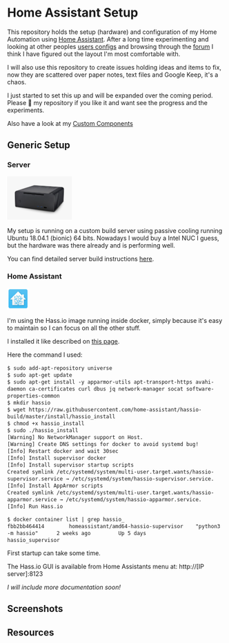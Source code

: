 # Home Assistant Setup

This repository holds the setup (hardware) and configuration of my Home Automation using [Home Assistant](https://home-assistant.io/). After a long time experimenting and looking at other peoples [users configs](https://github.com/search?o=desc&q=topic%3Ahome-assistant-config&s=stars&type=Repositories) and browsing through the [forum](https://community.home-assistant.io/latest) I think I have figured out the layout I'm most comfortable with.

I will also use this repository to create issues holding ideas and items to fix, now they are scattered over paper notes, text files and Google Keep, it's a chaos.

I just started to set this up and will be expanded over the coming period.
Please :star2: my repository if you like it and want see the progress and the experiments.

Also have a look at my [Custom Components](https://github.com/cyberjunky/home-assistant-custom-components)

## Generic Setup

### Server

<img src="https://github.com/cyberjunky/home-assistant-config/blob/master/docs/server/fc8-evo-featured.jpg" width="150"> 

My setup is running on a custom build server using passive cooling running Ubuntu 18.04.1 (bionic) 64 bits.
Nowadays I would buy a Intel NUC I guess, but the hardware was there already and is performing well.

You can find detailed server build instructions [here](https://github.com/cyberjunky/home-assistant-config/blob/master/docs/server/INSTALL.md).

### Home Assistant

<img src="https://github.com/cyberjunky/home-assistant-config/blob/master/docs/server/hass-icon.jpg" width="50"> 

I'm using the Hass.io image running inside docker, simply because it's easy to maintain so I can focus on all the other stuff.

I installed it like described on [this page](https://www.home-assistant.io/hassio/installation/#alternative-install-on-generic-linux-server).

Here the command I used:

```
$ sudo add-apt-repository universe
$ sudo apt-get update
$ sudo apt-get install -y apparmor-utils apt-transport-https avahi-daemon ca-certificates curl dbus jq network-manager socat software-properties-common
$ mkdir hassio
$ wget https://raw.githubusercontent.com/home-assistant/hassio-build/master/install/hassio_install
$ chmod +x hassio_install
$ sudo ./hassio_install
[Warning] No NetworkManager support on Host.
[Warning] Create DNS settings for docker to avoid systemd bug!
[Info] Restart docker and wait 30sec
[Info] Install supervisor docker
[Info] Install supervisor startup scripts
Created symlink /etc/systemd/system/multi-user.target.wants/hassio-supervisor.service → /etc/systemd/system/hassio-supervisor.service.
[Info] Install AppArmor scripts
Created symlink /etc/systemd/system/multi-user.target.wants/hassio-apparmor.service → /etc/systemd/system/hassio-apparmor.service.
[Info] Run Hass.io
```

```
$ docker container list | grep hassio_
fbb2bb464414        homeassistant/amd64-hassio-supervisor    "python3 -m hassio"      2 weeks ago         Up 5 days                                                                                                        hassio_supervisor
```
First startup can take some time.

The Hass.io GUI is available from Home Assistants menu at: http://[IP server]:8123

*I will include more documentation soon!*

## Screenshots

## Resources
